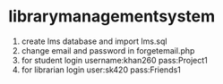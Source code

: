 # librarymanagementsystem
1. create lms database and import lms.sql
2. change email and password in forgetemail.php
3. for student login username:khan260 pass:Project1
4. for librarian login user:sk420 pass:Friends1
